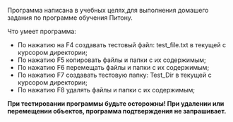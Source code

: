 Программа написана в учебных целях,для выполнения домашего задания по программе обучения Питону.

Что умеет программа:
  - По нажатию на F4 cоздавать тестовый файл: test_file.txt в текущей с курсором директории;
  - По нажатию F5 копировать файлы и папки с их содержимым;
  - По нажатию F6 перемещать файлы и папки с их содержимым;
  - По нажатию F7 создавать тестовую папку: Test_Dir в текущей с курсором директории;
  - По нажатию F8 удалять файлы и папки с их содержимым;

**При тестировании программы будьте осторожны! При удалении или перемещении объектов, программа подтверждения не запрашивает.**

